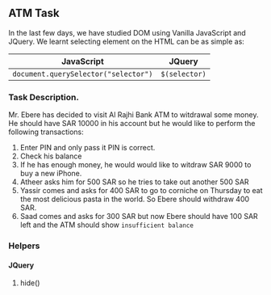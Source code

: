 ## ATM Task

In the last few days, we have studied DOM using Vanilla JavaScript and JQuery. We learnt selecting element on the HTML can be as simple as:


|JavaScript | JQuery |
|-----------|--------|
|`document.querySelector("selector")`| `$(selector)`|

### Task Description.

Mr. Ebere has decided to visit Al Rajhi Bank ATM to witdrawal some money. He should have SAR 10000 in his account but he would like to perform the following transactions:

1. Enter PIN and only pass it PIN is correct.
1. Check his balance
1. If he has enough money, he would would like to witdraw SAR 9000 to buy a new iPhone.
1. Atheer asks him for 500 SAR so he tries to take out another 500 SAR
1. Yassir comes and asks for 400 SAR to go to corniche on Thursday to eat the most delicious pasta in the world. So Ebere should withdraw 400 SAR.
1. Saad comes and asks for 300 SAR but now Ebere should have 100 SAR left and the ATM should show `insufficient balance`


### Helpers
#### JQuery
1. hide()
